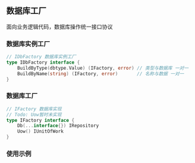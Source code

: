## 数据库工厂

面向业务逻辑代码，数据库操作统一接口协议

### 数据库实例工厂

```go
// IDbFactory 数据库实例工厂
type IDbFactory interface {
	BuildByType(dbtype.Value) (IFactory, error) // 类型与数据库 一对一
	BuildByName(string) (IFactory, error)       // 名称与数据 一对一
}
```

### 数据库工厂

```go
// IFactory 数据库实现
// Todo: Uow暂时未实现
type IFactory interface {
	Db(...interface{}) IRepository
	Uow() IUnitOfWork
}

```

### 使用示例

```go
```